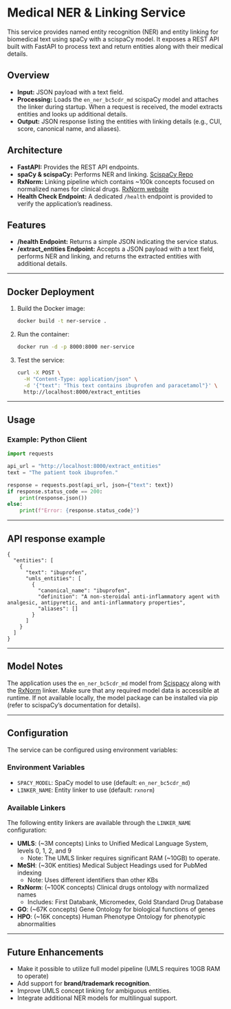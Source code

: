 # Medical NER & Linking Service

This service provides named entity recognition (NER) and entity linking for biomedical text using spaCy with a scispaCy model. It exposes a REST API built with FastAPI to process text and return entities along with their medical details.

## Overview

- **Input:** JSON payload with a text field.
- **Processing:** Loads the `en_ner_bc5cdr_md` scispaCy model and attaches the linker during startup. When a request is received, the model extracts entities and looks up additional details.
- **Output:** JSON response listing the entities with linking details (e.g., CUI, score, canonical name, and aliases).

## Architecture

- **FastAPI:** Provides the REST API endpoints.
- **spaCy & scispaCy:** Performs NER and linking. [ScispaCy Repo](https://github.com/allenai/scispacy)
- **RxNorm:** Linking pipeline which contains ~100k concepts focused on normalized names for clinical drugs. [RxNorm website](https://www.nlm.nih.gov/research/umls/rxnorm/index.html)
- **Health Check Endpoint:** A dedicated `/health` endpoint is provided to verify the application’s readiness.

## Features

- **/health Endpoint:** Returns a simple JSON indicating the service status.
- **/extract_entities Endpoint:** Accepts a JSON payload with a text field, performs NER and linking, and returns the extracted entities with additional details.

---

## Docker Deployment

1. Build the Docker image:
   ```bash
   docker build -t ner-service .
   ```

2. Run the container:
   ```bash
   docker run -d -p 8000:8000 ner-service
   ```

3. Test the service:
   ```bash
   curl -X POST \
     -H "Content-Type: application/json" \
     -d '{"text": "This text contains ibuprofen and paracetamol"}' \
     http://localhost:8000/extract_entities
   ```

---

## Usage

### Example: Python Client

```python
import requests

api_url = "http://localhost:8000/extract_entities"
text = "The patient took ibuprofen."

response = requests.post(api_url, json={"text": text})
if response.status_code == 200:
    print(response.json())
else:
    print(f"Error: {response.status_code}")
```

---

## API response example

````
{
  "entities": [
    {
      "text": "ibuprofen",
      "umls_entities": [
        {
          "canonical_name": "ibuprofen",
          "definition": "A non-steroidal anti-inflammatory agent with analgesic, antipyretic, and anti-inflammatory properties",
          "aliases": []
        }
      ]
    }
  ]
}
````

---

## Model Notes

The application uses the `en_ner_bc5cdr_md` model from [Scispacy](https://github.com/allenai/scispacy) along with the [RxNorm](https://www.nlm.nih.gov/research/umls/rxnorm/index.html) linker. Make sure that any required model data is accessible at runtime. If not available locally, the model package can be installed via pip (refer to scispaCy’s documentation for details).

---

## Configuration

The service can be configured using environment variables:

### Environment Variables

- `SPACY_MODEL`: SpaCy model to use (default: `en_ner_bc5cdr_md`)
- `LINKER_NAME`: Entity linker to use (default: `rxnorm`)

### Available Linkers

The following entity linkers are available through the `LINKER_NAME` configuration:

- **UMLS**: (~3M concepts) Links to Unified Medical Language System, levels 0, 1, 2, and 9
  - Note: The UMLS linker requires significant RAM (~10GB) to operate.
- **MeSH**: (~30K entities) Medical Subject Headings used for PubMed indexing
  - Note: Uses different identifiers than other KBs
- **RxNorm**: (~100K concepts) Clinical drugs ontology with normalized names
  - Includes: First Databank, Micromedex, Gold Standard Drug Database
- **GO**: (~67K concepts) Gene Ontology for biological functions of genes
- **HPO**: (~16K concepts) Human Phenotype Ontology for phenotypic abnormalities

---

## Future Enhancements

- Make it possible to utilize full model pipeline (UMLS requires 10GB RAM to operate)
- Add support for **brand/trademark recognition**.
- Improve UMLS concept linking for ambiguous entities.
- Integrate additional NER models for multilingual support.
